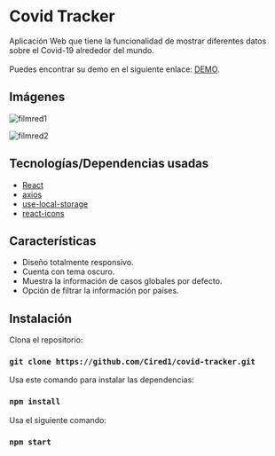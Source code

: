 # Covid Tracker

Aplicación Web que tiene la funcionalidad de mostrar diferentes datos sobre el Covid-19 alrededor del mundo.
<br>
<br>
Puedes encontrar su demo en el siguiente enlace: [DEMO]().

## Imágenes

![filmred1](https://i.imgur.com/p5FReWA.png)

![filmred2](https://i.imgur.com/fJkWC8F.png)

## Tecnologías/Dependencias usadas

- [React](https://reactjs.org/)
- [axios](https://www.npmjs.com/package/axios)
- [use-local-storage](https://www.npmjs.com/package/use-local-storage)
- [react-icons](https://react-icons.github.io/react-icons/)

## Características

- Diseño totalmente responsivo.
- Cuenta con tema oscuro.
- Muestra la información de casos globales por defecto.
- Opción de filtrar la información por países.

## Instalación

Clona el repositorio:

### `git clone https://github.com/Cired1/covid-tracker.git`

Usa este comando para instalar las dependencias:

### `npm install`

Usa el siguiente comando:

### `npm start`
